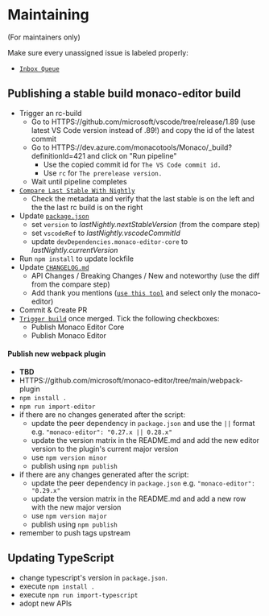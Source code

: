 # Maintaining

(For maintainers only)

Make sure every unassigned issue is labeled properly:

-   [`Inbox Queue`](https://github.com/microsoft/monaco-editor/issues?q=is%3Aissue+is%3Aopen+no%3Aassignee+-label%3Afeature-request+-label%3Aupstream+-label%3A%22info-needed%22++-label%3Abug+)

## Publishing a stable build monaco-editor build

-   Trigger an rc-build
    -   Go to HTTPS://github.com/microsoft/vscode/tree/release/1.89 (use latest
        VS Code version instead of .89!) and copy the id of the latest commit
    -   Go to HTTPS://dev.azure.com/monacotools/Monaco/_build?definitionId=421
        and click on "Run pipeline"
        -   Use the copied commit id for `The VS Code commit id.`
        -   Use `rc` for `The prerelease version.`
    -   Wait until pipeline completes
-   [`Compare Last Stable With Nightly`](https://microsoft.github.io/monaco-editor/playground.html?source=v0.40.0-dev.20230704#XQAAAAIGBwAAAAAAAABBqQkHQ5NjdMjwa-jY7SIQ9S7DNlzs5W-mwj0fe1ZCDRFc9ws9XQE0SJE1jc2VKxhaLFIw9vEWSxW3yscxAWG5G70rT-mLieOxDi0igaBcv2nRy9q6wT9hrC3N47TPeSd0URO3iwn_firHxVGLm2_8QMEuG2aOJ-jnXkHfLAawVi9XJdfEkOLYHqAT78XFdClh7HNBHFpSfLkCNQ3vE811FAdf6WYL_UK2n1jfGRMcnWqaztoAOTcWNn5qQ9RusryNfDBRqtjOJktItFKSNuOcLg104A0xatH8uXcfAULeE9RZRf41YqC9wbcZDEp7Mnul26YzW_IBv-vL-EGPcEFiu34YZPHQguQiuU8L4VXh7uAtKRWehN9N2m2XFF3yHCBpSGiN8qmBi4HSBRjbhkEKka_icj87t3Lfmg15PMqKgTr7l73XusvkQCZDvqumlN-mcVTZiIdD51m-OFugmn0Cq_ZPU2zq45rRtk1he8PcWiZpPSbCknJsHs4D-mKcc-ypq6CLYlqO8Cvc5lRWzwD-pG6e6uPAQsRAOJ45-mySqhRo_MGJ7aLfkhe7fVn9OvOm6BRsDAYmNVZqpA5aKJzwjeUwQqHwV8CW-b4hrZooiPavu8m2XgbiSW_5nmzbjQ-SaPnBsJxcAewWB_NiYiU3H_Gfhi8K0qQZlBxaetqYX5Ns1Ww6S_By4izRxeEln7McyDQxKk-tnywSCklMhZPiMaR0AZsXs5DQSxGTlB5q61e7Wtxb0RLdk5einYvNwXDooi5Vi5go_ZsO7JYmzylxi-T_hdsPgKNoy6j9IVh5BZb_HgRoaGCrojOWJdYpNNrPJJG_1fyZ8Bk80eYNmHHPJ7Q-pdXqQuAZBdd9Grv4UfXoY1R3Sl529QkIjEHTzgzYGn4C5KE5IGhEfu49Ugy0fFHU-yJGY__aPECJ)
    -   Check the metadata and verify that the last stable is on the left and
        the the last rc build is on the right
-   Update [`package.json`](./package.json)
    -   set `version` to _lastNightly.nextStableVersion_ (from the compare step)
    -   set `vscodeRef` to _lastNightly.vscodeCommitId_
    -   update `devDependencies.monaco-editor-core` to
        _lastNightly.currentVersion_
-   Run `npm install` to update lockfile
-   Update [`CHANGELOG.md`](./CHANGELOG.md)
    -   API Changes / Breaking Changes / New and noteworthy (use the diff from
        the compare step)
    -   Add thank you mentions
        ([`use this tool`](https://tools.code.visualstudio.com/acknowledgement)
        and select only the monaco-editor)
-   Commit & Create PR
-   [`Trigger build`](https://dev.azure.com/monacotools/Monaco/_build?definitionId=416)
    once merged. Tick the following checkboxes:
    -   Publish Monaco Editor Core
    -   Publish Monaco Editor

#### Publish new webpack plugin

-   **TBD**
-   HTTPS://github.com/microsoft/monaco-editor/tree/main/webpack-plugin
-   `npm install .`
-   `npm run import-editor`
-   if there are no changes generated after the script:
    -   update the peer dependency in `package.json` and use the `||` format
        e.g. `"monaco-editor": "0.27.x || 0.28.x"`
    -   update the version matrix in the README.md and add the new editor
        version to the plugin's current major version
    -   use `npm version minor`
    -   publish using `npm publish`
-   if there are any changes generated after the script:
    -   update the peer dependency in `package.json` e.g.
        `"monaco-editor": "0.29.x"`
    -   update the version matrix in the README.md and add a new row with the
        new major version
    -   use `npm version major`
    -   publish using `npm publish`
-   remember to push tags upstream

## Updating TypeScript

-   change typescript's version in `package.json`.
-   execute `npm install .`
-   execute `npm run import-typescript`
-   adopt new APIs
